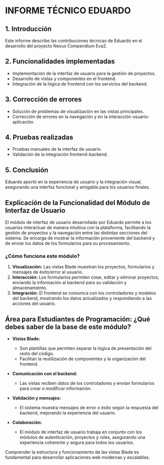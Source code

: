# INFORME TÉCNICO EDUARDO

## 1. Introducción
Este informe describe las contribuciones técnicas de Eduardo en el desarrollo del proyecto Nexus Compendium Eva2.

## 2. Funcionalidades implementadas
- Implementación de la interfaz de usuario para la gestión de proyectos.
- Desarrollo de vistas y componentes en el frontend.
- Integración de la lógica de frontend con los servicios del backend.

## 3. Corrección de errores
- Solución de problemas de visualización en las vistas principales.
- Corrección de errores en la navegación y en la interacción usuario-aplicación.

## 4. Pruebas realizadas
- Pruebas manuales de la interfaz de usuario.
- Validación de la integración frontend-backend.

## 5. Conclusión
Eduardo aportó en la experiencia de usuario y la integración visual, asegurando una interfaz funcional y amigable para los usuarios finales.

## Explicación de la Funcionalidad del Módulo de Interfaz de Usuario

El módulo de interfaz de usuario desarrollado por Eduardo permite a los usuarios interactuar de manera intuitiva con la plataforma, facilitando la gestión de proyectos y la navegación entre las distintas secciones del sistema. Se encarga de mostrar la información proveniente del backend y de enviar los datos de los formularios para su procesamiento.

### ¿Cómo funciona este módulo?
1. **Visualización:** Las vistas Blade muestran los proyectos, formularios y mensajes de éxito/error al usuario.
2. **Interacción:** Los formularios permiten crear, editar y eliminar proyectos, enviando la información al backend para su validación y almacenamiento.
3. **Integración:** El frontend se comunica con los controladores y modelos del backend, mostrando los datos actualizados y respondiendo a las acciones del usuario.

## Área para Estudiantes de Programación: ¿Qué debes saber de la base de este módulo?

- **Vistas Blade:**
  - Son plantillas que permiten separar la lógica de presentación del resto del código.
  - Facilitan la reutilización de componentes y la organización del frontend.

- **Comunicación con el backend:**
  - Las vistas reciben datos de los controladores y envían formularios para crear o modificar información.

- **Validación y mensajes:**
  - El sistema muestra mensajes de error o éxito según la respuesta del backend, mejorando la experiencia del usuario.

- **Colaboración:**
  - El módulo de interfaz de usuario trabaja en conjunto con los módulos de autenticación, proyectos y roles, asegurando una experiencia coherente y segura para todos los usuarios.

Comprender la estructura y funcionamiento de las vistas Blade es fundamental para desarrollar aplicaciones web modernas y escalables.
